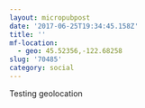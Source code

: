 ```yaml
---
layout: micropubpost
date: '2017-06-25T19:34:45.158Z'
title: ''
mf-location:
  - geo: 45.52356,-122.68258
slug: '70485'
category: social
---
```

Testing geolocation
